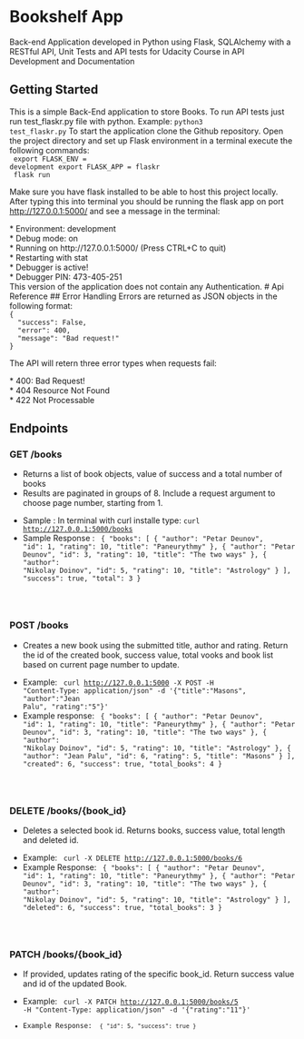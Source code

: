 # Bookshelf App
Back-end Application developed in Python using Flask, SQLAlchemy with a RESTful API, Unit Tests and API tests for Udacity Course in API Development and Documentation
## Getting Started
This is a simple Back-End application to store Books.
To run API tests just run test_flaskr.py file with python.
Example: <code>python3 test_flaskr.py</code> 
To start the application clone the Github repository. Open the project directory and set up Flask environment in a terminal execute the following commands:
<br/>
<code>
export FLASK_ENV = development
export FLASK_APP = flaskr
</code>
</br>
<code>
flask run
</code>

Make sure you have flask installed to be able to host this project locally. After typing this into terminal you should be running the flask app
on port http://127.0.0.1:5000/ and see a message in the terminal: 
<section>
 * Environment: development <br>
 * Debug mode: on <br>
 * Running on http://127.0.0.1:5000/ (Press CTRL+C to quit)<br>
 * Restarting with stat<br>
 * Debugger is active!<br>
 * Debugger PIN: 473-405-251<br>
</section>
This version of the application does not contain any Authentication.
# Api Reference
## Error Handling
Errors are returned as JSON objects in the following format: 
<code>
{
  "success": False,
  "error": 400,
  "message": "Bad request!"
}
</code>

The API will retern three error types when requests fail:

<section>
 * 400: Bad Request! <br>
 * 404 Resource Not Found <br>
 * 422 Not Processable<br>
</section> 

## Endpoints
### GET /books
- Returns a list of book objects, value of success and a total number of books
- Results are paginated in groups of 8. Include a request argument to choose page number, starting from 1.
* Sample : In terminal with curl installe type: <code>curl http://127.0.0.1:5000/books</code>
* Sample Response : <code> {
  "books": [
    {
      "author": "Petar Deunov", 
      "id": 1, 
      "rating": 10, 
      "title": "Paneurythmy"
    }, 
    {
      "author": "Petar Deunov", 
      "id": 3, 
      "rating": 10, 
      "title": "The two ways"
    }, 
    {
      "author": "Nikolay Doinov", 
      "id": 5, 
      "rating": 10, 
      "title": "Astrology"
    }
  ], 
  "success": true, 
  "total": 3
}
</code>

### POST /books
- Creates a new book using the submitted title, author and rating. Return the id of the created book, success value, total vooks and book list based on current page number to update.
* Example: <code> curl http://127.0.0.1:5000 -X POST -H "Content-Type: application/json" -d '{"title":"Masons", "author":"Jean Palu", "rating":"5"}'</code>
* Example response: <code> {
  "books": [
    {
      "author": "Petar Deunov", 
      "id": 1, 
      "rating": 10, 
      "title": "Paneurythmy"
    }, 
    {
      "author": "Petar Deunov", 
      "id": 3, 
      "rating": 10, 
      "title": "The two ways"
    }, 
    {
      "author": "Nikolay Doinov", 
      "id": 5, 
      "rating": 10, 
      "title": "Astrology"
    }, 
    {
      "author": "Jean Palu", 
      "id": 6, 
      "rating": 5, 
      "title": "Masons"
    }
  ], 
  "created": 6, 
  "success": true, 
  "total_books": 4
}
</code>

### DELETE /books/{book_id}
- Deletes a selected book id. Returns books, success value, total length and deleted id.
* Example: <code> curl -X DELETE http://127.0.0.1:5000/books/6</code>
* Example Response: <code> {
  "books": [
    {
      "author": "Petar Deunov", 
      "id": 1, 
      "rating": 10, 
      "title": "Paneurythmy"
    }, 
    {
      "author": "Petar Deunov", 
      "id": 3, 
      "rating": 10, 
      "title": "The two ways"
    }, 
    {
      "author": "Nikolay Doinov", 
      "id": 5, 
      "rating": 10, 
      "title": "Astrology"
    }
  ], 
  "deleted": 6, 
  "success": true, 
  "total_books": 3
}
</code>

### PATCH /books/{book_id}
- If provided, updates rating of the specific book_id. Return success value and id of the updated Book.
* Example: <code> curl -X PATCH http://127.0.0.1:5000/books/5 -H "Content-Type: application/json" -d '{"rating":"11"}'
* Example Response: <code> {
  "id": 5, 
  "success": true
}</code>




